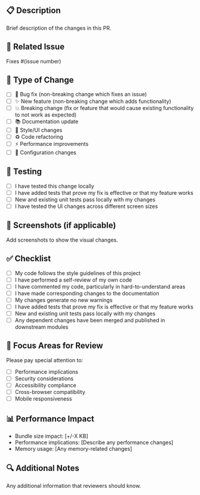 ## 📋 Description

Brief description of the changes in this PR.

## 🔗 Related Issue

Fixes #(issue number)

## 🚀 Type of Change

- [ ] 🐛 Bug fix (non-breaking change which fixes an issue)
- [ ] ✨ New feature (non-breaking change which adds functionality)
- [ ] 💥 Breaking change (fix or feature that would cause existing functionality to not work as expected)
- [ ] 📚 Documentation update
- [ ] 🎨 Style/UI changes
- [ ] ♻️ Code refactoring
- [ ] ⚡ Performance improvements
- [ ] 🔧 Configuration changes

## 🧪 Testing

- [ ] I have tested this change locally
- [ ] I have added tests that prove my fix is effective or that my feature works
- [ ] New and existing unit tests pass locally with my changes
- [ ] I have tested the UI changes across different screen sizes

## 📸 Screenshots (if applicable)

Add screenshots to show the visual changes.

## ✅ Checklist

- [ ] My code follows the style guidelines of this project
- [ ] I have performed a self-review of my own code
- [ ] I have commented my code, particularly in hard-to-understand areas
- [ ] I have made corresponding changes to the documentation
- [ ] My changes generate no new warnings
- [ ] I have added tests that prove my fix is effective or that my feature works
- [ ] New and existing unit tests pass locally with my changes
- [ ] Any dependent changes have been merged and published in downstream modules

## 🎯 Focus Areas for Review

Please pay special attention to:

- [ ] Performance implications
- [ ] Security considerations
- [ ] Accessibility compliance
- [ ] Cross-browser compatibility
- [ ] Mobile responsiveness

## 📊 Performance Impact

- Bundle size impact: [+/-X KB]
- Performance implications: [Describe any performance changes]
- Memory usage: [Any memory-related changes]

## 🔍 Additional Notes

Any additional information that reviewers should know.
